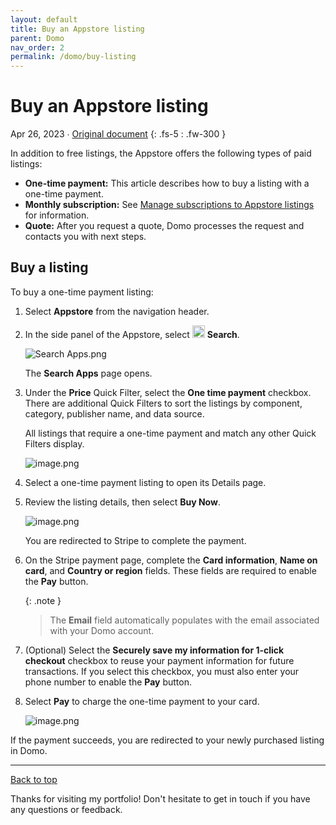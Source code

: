 ```yaml
---
layout: default
title: Buy an Appstore listing
parent: Domo
nav_order: 2
permalink: /domo/buy-listing
---
```


# Buy an Appstore listing

Apr 26, 2023 ∙ [Original document](https://domo-support.domo.com/s/article/000005190?language=en_US)
{: .fs-5 : .fw-300 }

In addition to free listings, the Appstore offers the following types of paid listings:

*   **One-time payment:** This article describes how to buy a listing with a one-time payment.
*   **Monthly subscription:** See [Manage subscriptions to Appstore listings](/portfolio/domo/manage-subscriptions) for information.
*   **Quote:** After you request a quote, Domo processes the request and contacts you with next steps.

## Buy a listing

To buy a one-time payment listing:

1.  Select **Appstore** from the navigation header.
     
2.  In the side panel of the Appstore, select <img src="https://domo-support.domo.com/servlet/rtaImage?eid=ka05w00000128HG&feoid=00N5w00000Ri7BU&refid=0EM5w000006uZz8" width="20"> **Search**.  

    ![Search Apps.png](https://domo-support.domo.com/servlet/rtaImage?eid=ka05w00000128Er&feoid=00N5w00000Ri7BU&refid=0EM5w000006uW1D)  

    The **Search Apps** page opens.  
3.  Under the **Price** Quick Filter, select the **One time payment** checkbox. There are additional Quick Filters to sort the listings by component, category, publisher name, and data source.  

    All listings that require a one-time payment and match any other Quick Filters display.  
                 
    ![image.png](https://domo-support.domo.com/servlet/rtaImage?eid=ka05w00000128HG&feoid=00N5w00000Ri7BU&refid=0EM5w000006ubpZ)  
     
4.  Select a one-time payment listing to open its Details page.  
5.  Review the listing details, then select **Buy Now**.  
      
    ![image.png](https://domo-support.domo.com/servlet/rtaImage?eid=ka05w00000128HG&feoid=00N5w00000Ri7BU&refid=0EM5w000006ua0V)  
    
    You are redirected to Stripe to complete the payment.  

6.  On the Stripe payment page, complete the **Card information**, **Name on card**, and **Country or region** fields. These fields are required to enable the **Pay** button.  

    {:  .note }
    >The **Email** field automatically populates with the email associated with your Domo account. 

7.  (Optional) Select the **Securely save my information for 1-click checkout** checkbox to reuse your payment information for future transactions. If you select this checkbox, you must also enter your phone number to enable the **Pay** button.  
8.  Select **Pay** to charge the one-time payment to your card.  
      
    ![image.png](https://domo-support.domo.com/servlet/rtaImage?eid=ka05w00000128HG&feoid=00N5w00000Ri7BU&refid=0EM5w000006ubpU)

If the payment succeeds, you are redirected to your newly purchased listing in Domo.

---

[Back to top](#top)

Thanks for visiting my portfolio! Don't hesitate to get in touch if you have any questions or feedback.
